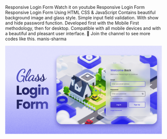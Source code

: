 Responsive Login Form
Watch it on youtube
Responsive Login Form
Responsive Login Form Using HTML CSS & JavaScript
Contains beautiful background image and glass style.
Simple input field validation.
With show and hide password function.
Developed first with the Mobile First methodology, then for desktop.
Compatible with all mobile devices and with a beautiful and pleasant user interface.
💙 Join the channel to see more codes  like this. manis-sharma
 
![login form image](image.png)
